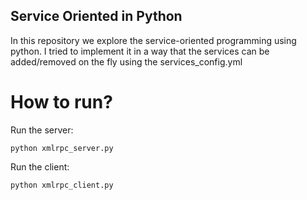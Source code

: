## Service Oriented in Python
In this repository we explore the service-oriented programming using python. I tried to
implement it in a way that the services can be added/removed on the fly using the services_config.yml

# How to run?
Run the server:
```
python xmlrpc_server.py
```

Run the client:
```
python xmlrpc_client.py
```